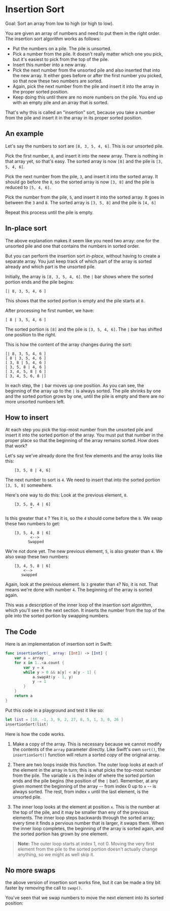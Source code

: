 # Insertion Sort

Goal: Sort an array from low to high (or high to low).

You are given an array of numbers and need to put them in the right order. The insertion sort algorithm works as follows: 

- Put the numbers on a pile. The pile is unsorted.
- Pick a number from the pile. It doesn't really matter which one you pick, but it's easiest to pick from the top of the pile. 
- Insert this number into a new array. 
- Pick the next number from the unsorted pile and also inserted that into the new array. It either goes before or after the first number you picked, so that now these two numbers are sorted. 
- Again, pick the next number from the pile and insert it into the array in the proper sorted position. 
- Keep doing this until there are no more numbers on the pile. You end up with an empty pile and an array that is sorted. 

That's why this is called an "insertion" sort, because you take a number from the pile and insert it in the array in its proper sorted position. 

## An example

Let's say the numbers to sort are `[8, 3, 5, 4, 6]`. This is our unsorted pile. 

Pick the first number, `8`, and insert it into the neew array. There is nothing in that array yet, so that's easy. The sorted array is now `[8]` and the pile is `[3, 5, 4, 6]`.

Pick the next number from the pile, `3`, and insert it into the sorted array. It should go before the `8`, so the sorted array is now `[3, 8]` and the pile is reduced to `[5, 4, 6]`.

Pick the number from the pile, `5`, and insert it into the sorted array. It goes in between the `3` and `8`. The sorted array is `[3, 5, 8]` and the pile is `[4, 6]`

Repeat this process until the pile is empty. 

## In-place sort

The above explanation makes it seem like you need two array: one for the unsorted pile and one that contains the numbers in sorted order.

But you can perform the insertion sort *in-place*, without having to create a separate array. You just keep track of which part of the array is sorted already and which part is the unsorted pile. 

Initially, the array is `[8, 3, 5, 4, 6]`. the `|` bar shows where the sorted portion ends and the pile begins:

    [| 8, 3, 5, 4, 6 ]

This shows that the sorted portion is empty and the pile starts at `8`.

After processing he first number, we have:

    [ 8 | 3, 5, 4, 6 ]
    
The sorted portion is `[8]` and the pile is `[3, 5, 4, 6]`. The `|` bar has shifted one position to the right. 

This is how the content of the array changes during the sort:

    [| 8, 3, 5, 4, 6 ]
    [ 8 | 3, 5, 4, 6 ]
    [ 3, 8 | 5, 4, 6 ]
    [ 3, 5, 8 | 4, 6 ]
    [ 3, 4, 5, 8 | 6 ]
    [ 3, 4, 5, 6, 8 |]
    
In each step, the `|` bar moves up one position. As you can see, the beginning of the array up to the `|` is always sorted. The pile shrinks by one and the sorted portion grows by one, until the pile is empty and there are no more unsorted numbers left. 


## How to insert

At each step you pick the top-most number from the unsorted pile and insert it into the sorted portion of the array. You must put that number in the proper place so that the beginning of the array remains sorted. How does that work?

Let's say we've already done the first few elements and the array looks like this:

        [3, 5, 8 | 4, 6]
        
The next number to sort is `4`. We need to insert that into the sorted portion `[3, 5, 8]` somewhere.

Here's one way to do this: Look at the previous element, `8`.

        [3, 5, 8, 4 | 6]
               ^

Is this greater that `4` ? Yes it is, so the `4` should come before the `8`. We swap these two numbers to get:

        [3, 5, 4, 8 | 6]
               <-->
              Swapped
              
We're not done yet. The new previous element, `5`, is also greater than `4`. We also swap these two numbers:

        [3, 4, 5, 8 | 6]
            <-->
           swapped


Again, look at the previous element. Is `3` greater than `4`? No, it is not. That means we're done with number `4`. The beginning of the array is sorted again. 

This was a description of the inner loop of the insertion sort algorithm, which you'll see in the next section. It inserts the number from the top of the pile into the sorted portion by swapping numbers. 

## The Code

Here is an implementation of insertion sort in Swift:

```swift
func insertionSort(_ array: [Int]) -> [Int] {
    var a = array
    for x in 1..<a.count {
        var y = x
        while y > 0 && a[y] < a[y - 1] {
            a.swapAt(y - 1, y)
            y -= 1
        }
    }
    return a
}

```
Put this code in a playground and test it like so:

```swift
let list = [10, -1, 3, 9, 2, 27, 8, 5, 1, 3, 0, 26 ]
insertionSort(list)
```

Here is how the code works.

1. Make a copy of the array. This is necessary because we cannot modify the contents of the `array` parameter directly. Like Swift's own `sort()`, the `insertionSort()` function will return a sorted *copy* of the original array.

2. There are two loops inside this function. The outer loop looks at each of the element in the array in turn; this is what picks the top-most number from the pile. The variable `x` is the index of where the sorted portion ends and the pile begins (the position of the `|` bar). Remember, at any given moment the beginning of the array -- from index 0 up to `x` -- is always sorted. The rest, from index `x` until the last element, is the unsorted pile. 

3. The inner loop looks at the element at position `x`. This is the number at the top of the pile, and it may be smaller than eny of the previous elements. The inner loop steps backwards through the sorted array; every time it finds a pervious number that is larger, it swaps them. When the inner loop completes, the beginning of the array is sorted again, and the sorted portion has grown by one element. 

> **Note:** The outer loop starts at index 1, not 0. Moving the very first element from the pile to the sorted portion doesn't actually change anything, so we might as well skip it.


## No more swaps

the above version of insertion sort works fine, but it can be made a tiny bit faster by removing the call to `swap()`.

You've seen that we swap numbers to move the next element into its sorted position: 
